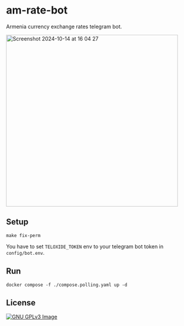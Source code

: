 # am-rate-bot

Armenia currency exchange rates telegram bot.

<img width="467" alt="Screenshot 2024-10-14 at 16 04 27" src="https://github.com/user-attachments/assets/3f0269c5-354d-4b61-a772-d3748db6636c">


## Setup

```shell
make fix-perm
```

You have to set `TELOXIDE_TOKEN` env to your telegram bot token in `config/bot.env`.

## Run

```shell
docker compose -f ./compose.polling.yaml up -d
```

## License

[![GNU GPLv3 Image](https://www.gnu.org/graphics/gplv3-127x51.png)](https://www.gnu.org/licenses/gpl-3.0.en.html)
